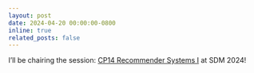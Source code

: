 ```yaml
---
layout: post
date: 2024-04-20 00:00:00-0800
inline: true
related_posts: false
---
```


I’ll be chairing the session: [CP14 Recommender Systems I](https://meetings.siam.org/sess/dsp_programsess.cfm?SESSIONCODE=80232) at SDM 2024!
